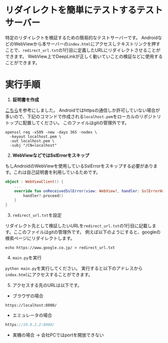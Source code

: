 # リダイレクトを簡単にテストするテストサーバー

特定のリダイレクトを検証するための簡易的なテストサーバーです。
AndroidなどのWebViewから本サーバーの`index.html`にアクセスしテキストリンクを押すことで、`redirect_url.txt`の1行目に定義したURLにリダイレクトさせることができます。
WebView上でDeepLinkが正しく動いていことの検証などに使用することができます。


# 実行手順

1. **証明書を作成**

[こちら](https://www.lifewithpython.com/2021/03/python-https-server.html)を参考にしました。
Androidではhttpsの通信しか許可していない場合が多いので、下記のコマンドで作成される`localhost.pem`をローカルのリポジトリトップに配置してください。
このファイルはgitの管理外です。
```
openssl req -x509 -new -days 365 -nodes \
  -keyout localhost.pem \
  -out localhost.pem \
  -subj "/CN=localhost"
```

2. **WebViewなどではSslErrorをスキップ**
   
もしAndroidのWebViewを使用しているSslErrorをスキップする必要があります。これは自己証明書を利用しているためです。
```kt
object : WebViewClient() {
    ...
    override fun onReceivedSslError(view: WebView?, handler: SslErrorHandler?, error: SslError?) {
        handler?.proceed()
    }
}
```

3. `redirect_url.txt`を設定

リダイレクト先として検証したいURLを`redirect_url.txt`の1行目に記載します。ここのファイルはgitの管理外です。
例えば以下のようにすると、googleの検索ページにリダイレクトします。
```
echo https://www.google.co.jp/ > redirect_url.txt
```


4. `main.py`を実行

`python main.py`を実行してください。
実行すると以下のアドレスから`index.html`にアクセスすることができます。


5. アクセスする先のURLは以下です。

- ブラウザの場合
```
https://localhost:8000/
```

- エミュレータの場合
```kt
https://10.0.2.2:8000/
```

- 実機の場合
→ 会社PCではportを開放できない
